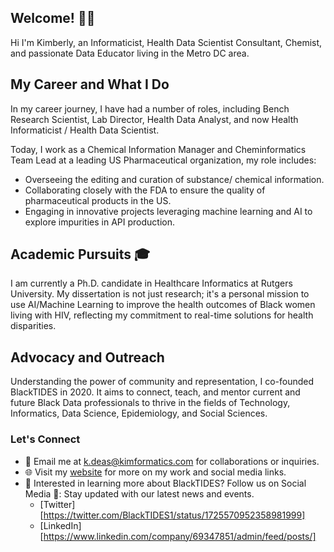 ## Welcome! 👋🏾

Hi I'm Kimberly, an Informaticist, Health Data Scientist Consultant, Chemist, and passionate Data Educator living in the Metro DC area. 

## My Career and What I Do
In my career journey, I have had a number of roles, including Bench Research Scientist, Lab Director, Health Data Analyst, and now Health Informaticist / Health Data Scientist.

Today, I work as a Chemical Information Manager and Cheminformatics Team Lead at a leading US Pharmaceutical organization, my role includes:
- Overseeing the editing and curation of substance/ chemical information.
- Collaborating closely with the FDA to ensure the quality of pharmaceutical products in the US.
- Engaging in innovative projects leveraging machine learning and AI to explore impurities in API production.

## Academic Pursuits 🎓

I am currently a Ph.D. candidate in Healthcare Informatics at Rutgers University. My dissertation is not just research; it's a personal mission to use AI/Machine Learning to improve the health outcomes of Black women living with HIV, reflecting my commitment to real-time solutions for health disparities.

## Advocacy and Outreach

Understanding the power of community and representation, I co-founded BlackTIDES in 2020. It aims to connect, teach, and mentor current and future Black Data professionals to thrive in the fields of Technology, Informatics, Data Science, Epidemiology, and Social Sciences.
### Let's Connect

- 📧 Email me at [k.deas@kimformatics.com](mailto:k.deas@kimformatics.com) for collaborations or inquiries.
- 🌐 Visit my [website](https://btdata.my.canva.site/kimformatics) for more on my work and social media links.
- 💼 Interested in learning more about BlackTIDES? Follow us on Social Media 📱: Stay updated with our latest news and events.
  - [Twitter][https://twitter.com/BlackTIDES1/status/1725570952358981999] 
  - [LinkedIn][https://www.linkedin.com/company/69347851/admin/feed/posts/] 



